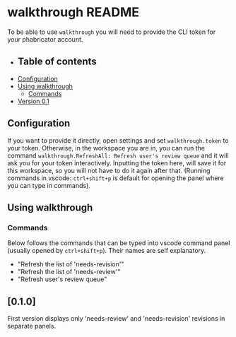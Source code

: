 # walkthrough README

To be able to use `walkthrough` you will need to provide the CLI token for your phabricator account.

- ## Table of contents
- [Configuration](#configuration)
- [Using walkthrough](#using-walkthrough)
    - [Commands](#commands)
- [Version 0.1](#010)

## Configuration

If you want to provide it directly, open settings and set `walkthrough.token` to your token. Otherwise,
in the workspace you are in, you can run the command `walkthrough.RefreshAll: Refresh user's review queue` and it will ask you for your token interactively. Inputting the token here, will save it for this workspace, so you will not have to do it again after that. (Running commands in vscode: `ctrl+shift+p` is default for opening the panel where you can type in commands).

## Using walkthrough

### Commands
Below follows the commands that can be typed into vscode command panel (usually opened by `ctrl+shift+p`).
Their names are self explanatory.

  - "Refresh the list of 'needs-revision'"
  - "Refresh the list of 'needs-review'"
  - "Refresh user's review queue"
  
## [0.1.0]
First version displays only 'needs-review' and 'needs-revision' revisions in separate panels.